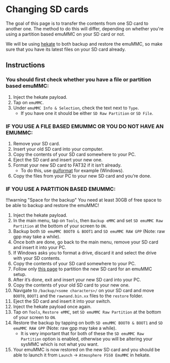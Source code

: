 # Changing SD cards

The goal of this page is to transfer the contents from one SD card to another one. The method to do this will differ, depending on whether you're using a partition based emuMMC on your SD card or not.

We will be using [hekate](https://github.com/CTCaer/hekate/releases/) to both backup and restore the emuMMC, so make sure that you have its latest files on your SD card already.

## Instructions

### You should first check whether you have a file or partition based emuMMC:
    
1.  Inject the hekate payload.
2.  Tap on `emuMMC`.
3.  Under `emuMMC Info & Selection`, check the text next to `Type`.
    - If you have one it should be either `SD Raw Partition` or `SD File`.


### IF YOU USE A FILE BASED EMUMMC OR YOU DO NOT HAVE AN EMUMMC: 
        
1.  Remove your SD card.   
2.  Insert your old SD card into your computer.
3.  Copy the contents of your SD card somewhere to your PC.
4.  Eject the SD card and insert your new one.
5.  Format your new SD card to FAT32 if it isn’t already.
    - To do this, use [guiformat](http://ridgecrop.co.uk/index.htm?guiformat.htm) for example (Windows).
6.  Copy the files from your PC to your new SD card and you’re done.


### IF YOU USE A PARTITION BASED EMUMMC:
    
!!!warning "Space for the backup"
You need at least 30GB of free space to be able to backup and restore the emuMMC!

1.  Inject the hekate payload.
2.  In the main menu, tap on `Tools`, then `Backup eMMC` and set `SD emuMMC Raw Partition` at the bottom of your screen to `ON`.
3.  Backup both `SD emuMMC BOOT0 & BOOT1` and `SD emuMMC RAW GPP` (Note: raw gpp may take a while).
4.  Once both are done, go back to the main menu, remove your SD card and insert it into your PC.
5.  If Windows asks you to format a drive, discard it and select the drive with your SD contents.
6.  Copy the contents of your SD card somewhere to your PC.
7.  Follow only [this page](https://switchgui.de/switch-guide/user_guide/emummc/partitioning_sd/) to partition the new SD card for an emuMMC setup.
8.  After it’s done, exit and insert your new SD card into your PC.
9.  Copy the contents of your old SD card to your new one.
10. Navigate to `/backup/<some characters>/` on your SD card and move `BOOT0`, `BOOT1` and the `rawnand.bin.xx` files to the `restore` folder.
11. Eject the SD card and insert it into your switch.
12. Inject the hekate payload once again.
13. Tap on `Tools`, `Restore eMMC`, set `SD emuMMC Raw Partition` at the bottom of your screen to `ON`.
14. Restore the backup by tapping on both `SD emuMMC BOOT0 & BOOT1` and `SD emuMMC RAW GPP` (Note: raw gpp may take a while).
    - It is very important that for both of these the `SD emuMMC Raw Partition` option is enabled, otherwise you will be altering your sysMMC
      which is not what you want.
15. Your emuMMC is now restored on the new SD card and you should be able to launch it from `Launch` -> `Atmosphere FSS0 EmuMMC`  in hekate.
